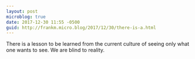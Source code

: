 ```yaml
---
layout: post
microblog: true
date: 2017-12-30 11:55 -0500
guid: http://frankm.micro.blog/2017/12/30/there-is-a.html
---
```

There is a lesson to be learned from the current culture of seeing only what one wants to see. We are blind to reality. 
